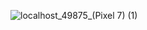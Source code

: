 


![localhost_49875_(Pixel 7) (1)](https://github.com/p6anav/Kcal-app/assets/100874811/79e5787f-db35-4161-97fb-4d05be8ec945)
